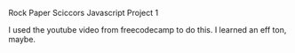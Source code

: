 Rock Paper Sciccors
Javascript Project 1

I used the youtube video from freecodecamp to do this. I learned an eff ton, maybe.

